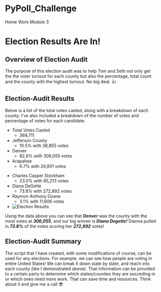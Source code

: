 # PyPoll_Challenge
Home Work Module 3

# Election Results Are In!
## Overview of Election Audit
The purpose of this election audit was to help Tom and Seth not only get the the voter turnout for each county but also the percentage, total count and the county with the highest turnout. No big deal. :+1:

## Election-Audit Results
Below is a list of the total votes casted, along with a breakdown of each county. I've also included a breakdown of the number of votes and percentage of votes for each candidate.

[^1]: 
- Total Votes Casted
  - 369,711
- Jefferson County
  - 10.5% with 38,855 votes
- Denver
  - 82,8% with 306,055 votes
- Arapahoe
  - 6.7% with 24,801 votes
[^2]:
- Charles Casper Stockham
  - 23.0% with 85,213 votes
- Diana DeGette
  - 73.8% with 272,892 votes
- Raymon Anthony Doane
  - 3.1% with 11,606 votes
- ![Election Results]([Imgur](https://imgur.com/iZlDV6I))
[^3]:
Using the data above you can see that ***Denver*** was the county with the most votes at ***306,055***, and our big winner is ***Diana Degette!*** Dianna pulled in ***73.8%*** of the votes scoring her ***272,892*** votes!

## Election-Audit Summary
The script that I have created, with some modifications of course, can be used for any elections. For example, we can see how people are voting in entire United States! We can break it down state by state, and reach into each county (like I demonstrated above). That information can be provided to a certain party to determine which states/counties they are succeding in or which ones need more work. That can save time and resources. Think about it and give me a call :sunglasses:
    


